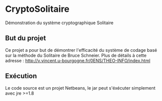 # CryptoSolitaire
Démonstration du système cryptographique Solitaire

## But du projet
Ce projet a pour but de démontrer l'efficacité du système de codage basé sur la méthode du Solitaire de Bruce Schneier. Plus de détails à cette adresse : http://v.vincent.u-bourgogne.fr/0ENS/THEO-INFO/index.html

## Exécution
Le code source est un projet Netbeans, le jar peut s'éxécuter simplement avec jre >=1.8

